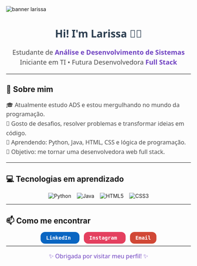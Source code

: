<img src="https://capsule-render.vercel.app/api?type=waving&color=0f2027,203a43,2c5364&height=250&section=header&text=Welcome%20to%20my%20GitHub!&fontSize=45&fontColor=ffffff&animation=fadeIn" alt="banner larissa"/>


<h1 align="center" style="font-family: 'Segoe UI', Tahoma, Geneva, Verdana, sans-serif; color: #2c3e50;">Hi! I'm Larissa 👩‍💻</h1>

<p align="center" style="font-family: 'Segoe UI', Tahoma, Geneva, Verdana, sans-serif; color: #4b4b4b; font-size: 18px; line-height: 1.5;">
  Estudante de <strong style="color:#6f42c1;">Análise e Desenvolvimento de Sistemas</strong><br>
  Iniciante em TI • Futura Desenvolvedora <strong style="color:#6f42c1;">Full Stack</strong>
</p>

---

## 🚀 Sobre mim

<p style="font-family: 'Segoe UI', Tahoma, Geneva, Verdana, sans-serif; color: #4b4b4b; font-size: 16px; line-height: 1.6;">
🎓 Atualmente estudo ADS e estou mergulhando no mundo da programação.<br>
🧠 Gosto de desafios, resolver problemas e transformar ideias em código.<br>
🌱 Aprendendo: Python, Java, HTML, CSS e lógica de programação.<br>
🎯 Objetivo: me tornar uma desenvolvedora web full stack.
</p>

---

## 💻 Tecnologias em aprendizado

<p align="center">
  <img alt="Python" src="https://img.shields.io/badge/Python-3776AB?style=flat-square&logo=python&logoColor=white" />
  &nbsp;&nbsp;
  <img alt="Java" src="https://img.shields.io/badge/Java-007396?style=flat-square&logo=java&logoColor=white" />
  &nbsp;&nbsp;
  <img alt="HTML5" src="https://img.shields.io/badge/HTML5-E34F26?style=flat-square&logo=html5&logoColor=white" />
  &nbsp;&nbsp;
  <img alt="CSS3" src="https://img.shields.io/badge/CSS3-1572B6?style=flat-square&logo=css3&logoColor=white" />
</p>

---

## 📫 Como me encontrar

<p align="center">
  <a href="https://www.linkedin.com/in/larissa-souza-591895359/" target="_blank" style="text-decoration:none;">
    <kbd style="border-radius: 12px; background: #0A66C2; color: white; padding: 8px 15px; font-weight: bold; font-size: 14px;">
      LinkedIn
    </kbd>
  </a>
  &nbsp;&nbsp;
  <a href="https://www.instagram.com/larisouza106/" target="_blank" style="text-decoration:none;">
    <kbd style="border-radius: 12px; background: #E4405F; color: white; padding: 8px 15px; font-weight: bold; font-size: 14px;">
      Instagram
    </kbd>
  </a>
  &nbsp;&nbsp;
 <a href="mailto:larissasouza.santos103.lgs@gmail.com" style="text-decoration:none;">
    <kbd style="border-radius: 12px; background: #D14836; color: white; padding: 8px 15px; font-weight: bold; font-size: 14px;">
      Email
    </kbd>
  </a>
</p>

---

<p align="center" style="font-family: 'Segoe UI', Tahoma, Geneva, Verdana, sans-serif; color: #6f42c1; font-size: 16px;">
✨ Obrigada por visitar meu perfil! ✨
</p>
